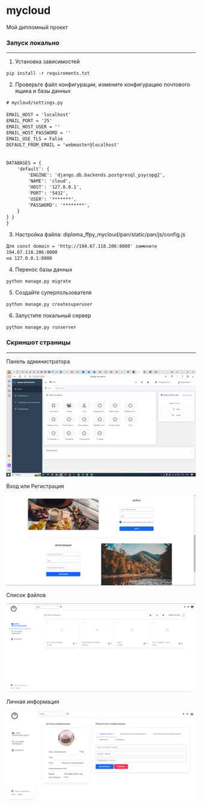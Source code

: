 # mycloud
Мой дипломный проект  


### Запуск локально
___
1. Установка зависимостей
```
pip install -r requirements.txt
```
2. Проверьте файл конфигурации, измените конфигурацию почтового ящика и базы данных
```
# mycloud/settings.py

EMAIL_HOST = 'localhost'
EMAIL_PORT = '25'
EMAIL_HOST_USER = ''
EMAIL_HOST_PASSWORD = ''
EMAIL_USE_TLS = False
DEFAULT_FROM_EMAIL = 'webmaster@localhost'


DATABASES = {
    'default': {
        'ENGINE': 'django.db.backends.postgresql_psycopg2',
        'NAME': 'cloud',
        'HOST': '127.0.0.1',
        'PORT': '5432',
        'USER': '*******',
        'PASSWORD': '********',
    }
} }
}
```

3. Настройка файла: diploma_ffpy_mycloud/pan/static/pan/js/config.js
```
Для const domain = 'http://194.67.118.206:8000' замените 194.67.118.206:8000
на 127.0.0.1:8000

```
4. Перенос базы данных
```
python manage.py migrate

```
5. Создайте суперпользователя
```
python manage.py createsuperuser
```
6. Запустите локальный сервер
```
python manage.py runserver
```
### Скриншот страницы
___ 
Панель администратора

![screen shot](images/admin.jpeg) 

Вход или Регистрация  

![screen shot](images/auth.png)  

Список файлов  

![screen shot](images/main.jpeg)

Личная информация 

![screen shot](images/info.jpeg)  

